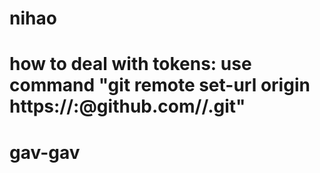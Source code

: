 # nihao

# how to deal with tokens: use command "git remote set-url origin https://<USERNAME>:<MYTOKEN>@github.com/<USERNAME>/<REPO>.git"
#
# gav-gav
#